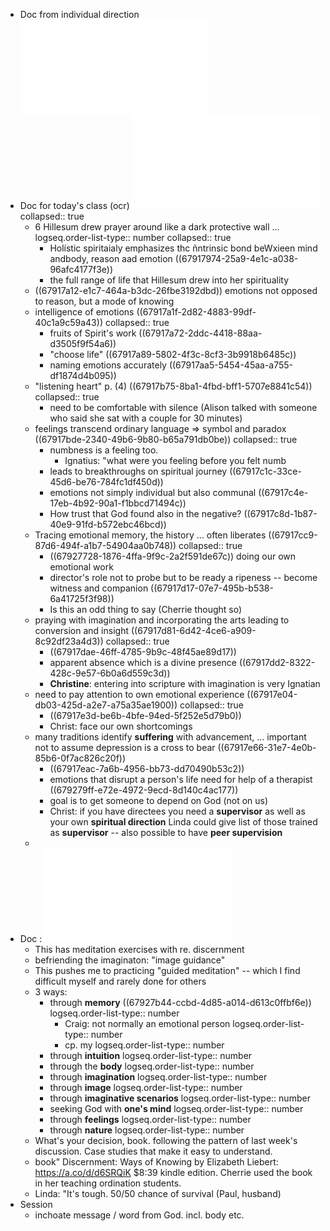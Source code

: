 - Doc from individual direction ![Materials For Class One Formation - Jan 5 2024 - 6-07 PM-2pages.pdf](../assets/Materials_For_Class_One_Formation_-_Jan_5_2024_-_6-07_PM-2pages_1737586821224_0.pdf)
- Doc for today's class (ocr) ![Working with emotions in spiritual direction - Jan 11 2021 - 4-54 PM-1-output.pdf](../assets/Working_with_emotions_in_spiritual_direction_-_Jan_11_2021_-_4-54_PM-1-output_1737586845500_0.pdf)
  collapsed:: true
	- 6 Hillesum drew prayer around like a dark protective wall ...
	  logseq.order-list-type:: number
	  collapsed:: true
		- Holístic spiritaialy emphasizes thc ñntrinsic bond beWxieen mind andbody, reason aad emotion ((67917974-25a9-4e1c-a038-96afc4177f3e))
		- the full range of life that Hillesum drew into her spirituality
	- ((67917a12-e1c7-464a-b3dc-26fbe3192dbd)) emotions not opposed to reason, but a mode of knowing
	- intelligence of emotions ((67917a1f-2d82-4883-99df-40c1a9c59a43))
	  collapsed:: true
		- fruits of Spirit's work ((67917a72-2ddc-4418-88aa-d3505f9f54a6))
		- "choose life" ((67917a89-5802-4f3c-8cf3-3b9918b6485c))
		- naming emotions accurately ((67917aa5-5454-45aa-a755-df1874d4b095))
	- "listening heart" p. (4) ((67917b75-8ba1-4fbd-bff1-5707e8841c54))
	  collapsed:: true
		- need to be comfortable with silence (Alison talked with someone who said she sat with a couple for 30 minutes)
	- feelings transcend ordinary language => symbol and paradox ((67917bde-2340-49b6-9b80-b65a791db0be))
	  collapsed:: true
		- numbness is a feeling too.
			- Ignatius: "what were you feeling before you felt numb
		- leads to breakthroughs on spiritual journey ((67917c1c-33ce-45d6-be76-784fc1df450d))
		- emotions not simply individual but also communal ((67917c4e-17eb-4b92-90a1-f1bbcd71494c))
		- How trust that God found also in the negative? ((67917c8d-1b87-40e9-91fd-b572ebc46bcd))
	- Tracing emotional memory, the history ... often liberates ((67917cc9-87d6-494f-a1b7-54904aa0b748))
	  collapsed:: true
		- ((67927728-1876-4ffa-9f9c-2a2f591de67c)) doing our own emotional work
		- director's role not to probe but to be ready a ripeness -- become witness and companion ((67917d17-07e7-495b-b538-6a41725f3f98))
		- Is this an odd thing to say (Cherrie thought so)
	- praying with imagination and incorporating the arts leading to conversion and insight ((67917d81-6d42-4ce6-a909-8c92df23a4d3))
	  collapsed:: true
		- ((67917dae-46ff-4785-9b9c-48f45ae89d17))
		- apparent absence which is a divine presence ((67917dd2-8322-428c-9e57-6b0a6d559c3d))
		- **Christine**: entering into scripture with imagination is very Ignatian
	- need to pay attention to own emotional experience ((67917e04-db03-425d-a2e7-a75a35ae1900))
	  collapsed:: true
		- ((67917e3d-be6b-4bfe-94ed-5f252e5d79b0))
		- Christ: face our own shortcomings
	- many traditions identify **suffering** with advancement, ... important not to assume depression is a cross to bear ((67917e66-31e7-4e0b-85b6-0f7ac826c20f))
		- ((67917eac-7a6b-4956-bb73-dd70490b53c2))
		- emotions that disrupt a person's life need for help of a therapist ((679279ff-e72e-4972-9ecd-8d140c4ac177))
		- goal is to get someone to depend on God (not on us)
		- Christ: if you have directees you need a **supervisor** as well as your own **spiritual direction** Linda could give list of those trained as **supervisor** -- also possible to have **peer supervision**
	-
- Doc : ![Ways Of Knowing In Discernment - Jan 17 2025 - 9-01 AM.pdf](../assets/Ways_Of_Knowing_In_Discernment_-_Jan_17_2025_-_9-01_AM_1737588746451_0.pdf)
	- This has meditation exercises with re. discernment
	- befriending the imaginaton: "image guidance"
	- This pushes me to practicing "guided meditation" -- which I find difficult myself and rarely done for others
	- 3 ways:
		- through **memory** ((67927b44-ccbd-4d85-a014-d613c0ffbf6e))
		  logseq.order-list-type:: number
			- Craig: not normally an emotional person
			  logseq.order-list-type:: number
			- cp. my
			  logseq.order-list-type:: number
		- through **intuition**
		  logseq.order-list-type:: number
		- through the **body**
		  logseq.order-list-type:: number
		- through **imagination**
		  logseq.order-list-type:: number
		- through **image**
		  logseq.order-list-type:: number
		- through **imaginative scenarios**
		  logseq.order-list-type:: number
		- seeking God with **one's mind**
		  logseq.order-list-type:: number
		- through **feelings**
		  logseq.order-list-type:: number
		- through **nature**
		  logseq.order-list-type:: number
	- What's your decision, book. following the pattern of last week's discussion. Case studies that make it easy to understand.
	- book" Discernment: Ways of Knowing by Elizabeth Liebert: https://a.co/d/d6SRQiK   $8:39 kindle edition. Cherrie used the book in her teaching ordination students.
	- Linda: "It's tough. 50/50 chance of survival (Paul, husband)
- Session
	- inchoate message / word from God. incl. body etc.